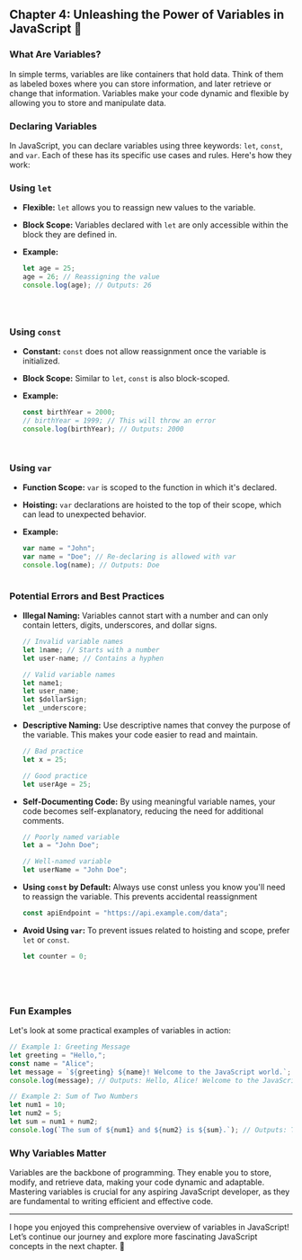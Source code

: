 ## Chapter 4: Unleashing the Power of Variables in JavaScript 🧩

### What Are Variables?

In simple terms, variables are like containers that hold data. Think of them as labeled boxes where you can store information, and later retrieve or change that information. Variables make your code dynamic and flexible by allowing you to store and manipulate data.

### Declaring Variables

In JavaScript, you can declare variables using three keywords: `let`, `const`, and `var`. Each of these has its specific use cases and rules. Here's how they work:

### Using `let`

- **Flexible:** `let` allows you to reassign new values to the variable.
- **Block Scope:** Variables declared with `let` are only accessible within the block they are defined in.
- **Example:**

  ```javascript
  let age = 25;
  age = 26; // Reassigning the value
  console.log(age); // Outputs: 26





### Using `const`

- **Constant:** `const` does not allow reassignment once the variable is initialized.
- **Block Scope:** Similar to `let`, `const` is also block-scoped.
- **Example:**

  ```javascript
  const birthYear = 2000;
  // birthYear = 1999; // This will throw an error
  console.log(birthYear); // Outputs: 2000




### Using `var`

- **Function Scope:** `var` is scoped to the function in which it's declared.
- **Hoisting:** `var` declarations are hoisted to the top of their scope, which can lead to unexpected behavior.
- **Example:**

  ```javascript
  var name = "John";
  var name = "Doe"; // Re-declaring is allowed with var
  console.log(name); // Outputs: Doe



### Potential Errors and Best Practices

- **Illegal Naming:** Variables cannot start with a number and can only contain letters, digits, underscores, and dollar signs.

  ```javascript
  // Invalid variable names
  let 1name; // Starts with a number
  let user-name; // Contains a hyphen

  // Valid variable names
  let name1;
  let user_name;
  let $dollarSign;
  let _underscore;


- **Descriptive Naming:** Use descriptive names that convey the purpose of the variable. This makes your code easier to read and maintain.

    ```javascript
  // Bad practice
  let x = 25;

  // Good practice
  let userAge = 25;

- **Self-Documenting Code:** By using meaningful variable names, your code becomes self-explanatory, reducing the need for additional comments.  

    ```javascript
  // Poorly named variable
  let a = "John Doe";

  // Well-named variable
  let userName = "John Doe";

- **Using `const` by Default:** Always use const unless you know you'll need to reassign the variable. This prevents accidental reassignment

    ```javascript
  const apiEndpoint = "https://api.example.com/data";

- **Avoid Using `var`:** To prevent issues related to hoisting and scope, prefer `let` or `const`.

    ```javascript
  let counter = 0;






### Fun Examples

Let's look at some practical examples of variables in action:

```javascript
// Example 1: Greeting Message
let greeting = "Hello,";
const name = "Alice";
let message = `${greeting} ${name}! Welcome to the JavaScript world.`;
console.log(message); // Outputs: Hello, Alice! Welcome to the JavaScript world.

// Example 2: Sum of Two Numbers
let num1 = 10;
let num2 = 5;
let sum = num1 + num2;
console.log(`The sum of ${num1} and ${num2} is ${sum}.`); // Outputs: The sum of 10 and 5 is 15.

```

### Why Variables Matter

Variables are the backbone of programming. They enable you to store, modify, and retrieve data, making your code dynamic and adaptable. Mastering variables is crucial for any aspiring JavaScript developer, as they are fundamental to writing efficient and effective code.

---

I hope you enjoyed this comprehensive overview of variables in JavaScript! Let’s continue our journey and explore more fascinating JavaScript concepts in the next chapter. 🚀
